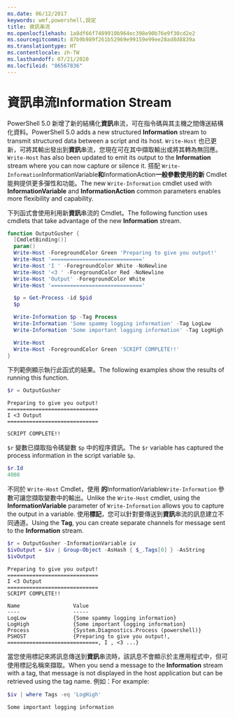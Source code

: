 ```yaml
---
ms.date: 06/12/2017
keywords: wmf,powershell,設定
title: 資訊串流
ms.openlocfilehash: 1a8df66f7489910b964ec398e90b76e9f30cd2e2
ms.sourcegitcommit: 87b9b989f261b52969e99159e99ee28ad8d8839a
ms.translationtype: HT
ms.contentlocale: zh-TW
ms.lasthandoff: 07/21/2020
ms.locfileid: "86567836"
---
```

# <a name="information-stream"></a><span data-ttu-id="a4a6b-103">資訊串流</span><span class="sxs-lookup"><span data-stu-id="a4a6b-103">Information Stream</span></span>

<span data-ttu-id="a4a6b-104">PowerShell 5.0 新增了新的結構化**資訊**串流，可在指令碼與其主機之間傳送結構化資料。</span><span class="sxs-lookup"><span data-stu-id="a4a6b-104">PowerShell 5.0 adds a new structured **Information** stream to transmit structured data between a script and its host.</span></span> <span data-ttu-id="a4a6b-105">`Write-Host` 也已更新，可將其輸出發出到**資訊**串流，您現在可在其中擷取輸出或將其轉為無回應。</span><span class="sxs-lookup"><span data-stu-id="a4a6b-105">`Write-Host` has also been updated to emit its output to the **Information** stream where you can now capture or silence it.</span></span> <span data-ttu-id="a4a6b-106">搭配 `Write-Information`InformationVariable**和**InformationAction**一般參數使用的新** Cmdlet 能夠提供更多彈性和功能。</span><span class="sxs-lookup"><span data-stu-id="a4a6b-106">The new `Write-Information` cmdlet used with **InformationVariable** and **InformationAction** common parameters enables more flexibility and capability.</span></span>

<span data-ttu-id="a4a6b-107">下列函式會使用利用新**資訊**串流的 Cmdlet。</span><span class="sxs-lookup"><span data-stu-id="a4a6b-107">The following function uses cmdlets that take advantage of the new **Information** stream.</span></span>

```powershell
function OutputGusher {
  [CmdletBinding()]
  param()
  Write-Host -ForegroundColor Green 'Preparing to give you output!'
  Write-Host '============================='
  Write-Host 'I ' -ForegroundColor White -NoNewline
  Write-Host '<3 ' -ForegroundColor Red -NoNewline
  Write-Host 'Output' -ForegroundColor White
  Write-Host '============================='

  $p = Get-Process -id $pid
  $p

  Write-Information $p -Tag Process
  Write-Information 'Some spammy logging information' -Tag LogLow
  Write-Information 'Some important logging information' -Tag LogHigh

  Write-Host
  Write-Host -ForegroundColor Green 'SCRIPT COMPLETE!!'
}
```

<span data-ttu-id="a4a6b-108">下列範例顯示執行此函式的結果。</span><span class="sxs-lookup"><span data-stu-id="a4a6b-108">The following examples show the results of running this function.</span></span>

```powershell
$r = OutputGusher
```

```Output
Preparing to give you output!
=============================
I <3 Output
=============================

SCRIPT COMPLETE!!
```

<span data-ttu-id="a4a6b-109">`$r` 變數已擷取指令碼變數 `$p` 中的程序資訊。</span><span class="sxs-lookup"><span data-stu-id="a4a6b-109">The `$r` variable has captured the process information in the script variable `$p`.</span></span>

```powershell
$r.Id
4008
```

<span data-ttu-id="a4a6b-110">不同於 `Write-Host` Cmdlet，使用 **的**InformationVariable`Write-Information` 參數可讓您擷取變數中的輸出。</span><span class="sxs-lookup"><span data-stu-id="a4a6b-110">Unlike the `Write-Host` cmdlet, using the **InformationVariable** parameter of `Write-Information` allows you to capture the output in a variable.</span></span> <span data-ttu-id="a4a6b-111">使用**標記**，您可以針對要傳送到**資訊**串流的訊息建立不同通道。</span><span class="sxs-lookup"><span data-stu-id="a4a6b-111">Using the **Tag**, you can create separate channels for message sent to the **Information** stream.</span></span>

```powershell
$r = OutputGusher -InformationVariable iv
$ivOutput = $iv | Group-Object -AsHash { $_.Tags[0] } -AsString
$ivOutput
```

```Output
Preparing to give you output!
=============================
I <3 Output
=============================
SCRIPT COMPLETE!!

Name                 Value
----                 -----
LogLow               {Some spammy logging information}
LogHigh              {Some important logging information}
Process              {System.Diagnostics.Process (powershell)}
PSHOST               {Preparing to give you output!, =============================, I , <3 ...}
```

<span data-ttu-id="a4a6b-112">當您使用標記來將訊息傳送到**資訊**串流時，該訊息不會顯示於主應用程式中，但可使用標記名稱來擷取。</span><span class="sxs-lookup"><span data-stu-id="a4a6b-112">When you send a message to the **Information** stream with a tag, that message is not displayed in the host application but can be retrieved using the tag name.</span></span> <span data-ttu-id="a4a6b-113">例如：</span><span class="sxs-lookup"><span data-stu-id="a4a6b-113">For example:</span></span>

```powershell
$iv | where Tags -eq 'LogHigh'
```

```Output
Some important logging information
```
